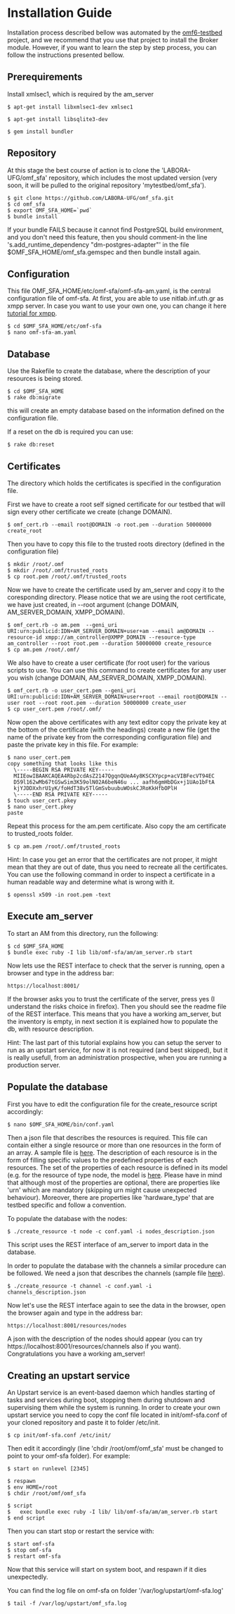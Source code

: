 Installation Guide
==================

Installation process described bellow was automated by the [omf6-testbed](https://github.com/LABORA-UFG/omf6-testbed) project, and we recommend that you use that project to install the Broker module. However, if you want to learn the step by step process, you can follow the instructions presented bellow.

Prerequirements
---------------

Install xmlsec1, which is required by the am_server

    $ apt-get install libxmlsec1-dev xmlsec1

    $ apt-get install libsqlite3-dev

    $ gem install bundler

Repository
----------

At this stage the best course of action is to clone the 'LABORA-UFG/omf_sfa' repository, which includes the most updated version (very soon, it will be pulled to the original repository 'mytestbed/omf_sfa').

    $ git clone https://github.com/LABORA-UFG/omf_sfa.git
    $ cd omf_sfa
    $ export OMF_SFA_HOME=`pwd`
    $ bundle install

If your bundle FAILS because it cannot find PostgreSQL build environment, and you don't need this feature, then you should comment-in the line 
's.add_runtime_dependency "dm-postgres-adapter"' in the file $OMF_SFA_HOME/omf_sfa.gemspec and then bundle install again.

Configuration
-------------

This file OMF_SFA_HOME/etc/omf-sfa/omf-sfa-am.yaml, is the central configuration file of omf-sfa.
At first, you are able to use nitlab.inf.uth.gr as xmpp server. In case you want to use your own one, you can change it here [tutorial for xmpp](http://mytestbed.net/doc/omf/file.set_up_communication_server.html).

    $ cd $OMF_SFA_HOME/etc/omf-sfa
    $ nano omf-sfa-am.yaml

Database
--------

Use the Rakefile to create the database, where the description of your resources is being stored.

    $ cd $OMF_SFA_HOME
    $ rake db:migrate

this will create an empty database based on the information defined on the configuration file.

If a reset on the db is required you can use:

    $ rake db:reset

Certificates
------------

The directory which holds the certificates is specified in the configuration
file.

First we have to create a root self signed certificate for our testbed that will sign every other
certificate we create (change DOMAIN).

    $ omf_cert.rb --email root@DOMAIN -o root.pem --duration 50000000 create_root

Then you have to copy this file to the trusted roots directory (defined in the configuration file)

    $ mkdir /root/.omf
    $ mkdir /root/.omf/trusted_roots
    $ cp root.pem /root/.omf/trusted_roots

Now we have to create the certificate used by am_server and copy it to the coresponding directory.
Please notice that we are using the root certificate, we have just created, in --root argument
(change DOMAIN, AM_SERVER_DOMAIN, XMPP_DOMAIN). 


    $ omf_cert.rb -o am.pem  --geni_uri URI:urn:publicid:IDN+AM_SERVER_DOMAIN+user+am --email am@DOMAIN --resource-id xmpp://am_controller@XMPP_DOMAIN --resource-type am_controller --root root.pem --duration 50000000 create_resource
    $ cp am.pem /root/.omf/

We also have to create a user certificate (for root user) for the various scripts to use. You can use this command to 
create certificates for any user you wish (change DOMAIN, AM_SERVER_DOMAIN, XMPP_DOMAIN).

    $ omf_cert.rb -o user_cert.pem --geni_uri URI:urn:publicid:IDN+AM_SERVER_DOMAIN+user+root --email root@DOMAIN --user root --root root.pem --duration 50000000 create_user
    $ cp user_cert.pem /root/.omf/

Now open the above certificates with any text editor copy the private key at the bottom of the certificate (with the headings)
create a new file (get the name of the private key from the corresponding configuration file) and paste the private key in this file.
For example:

    $ nano user_cert.pem
    copy something that looks like this
      \-----BEGIN RSA PRIVATE KEY-----
      MIIEowIBAAKCAQEA4Rbp2cdAsZ2147QgqnQUeA4y8KSCXYpcp+acVIBFecVT94EC
      D59l162wMb67tGSwSim3K59olN02A6beN46u ... aafh6gmHbDGx+j1UAo1bFtA
      kjYJDDXxhrU1yK/foHdT38v5TlGmSvbuubuWOskCJRoKkHfbOPlH
      \-----END RSA PRIVATE KEY-----
    $ touch user_cert.pkey
    $ nano user_cert.pkey
    paste

Repeat this process for the am.pem certificate.
Also copy the am certificate to trusted_roots folder.

	$ cp am.pem /root/.omf/trusted_roots 

Hint: In case you get an error that the certificates are not proper, it might mean that they are out of date, thus you need to recreate
all the certificates. You can use the following command in order to inspect a certificate in a human readable way and determine
what is wrong with it.

    $ openssl x509 -in root.pem -text

Execute am_server
-------------------

To start an AM from this directory, run the following:

    $ cd $OMF_SFA_HOME
    $ bundle exec ruby -I lib lib/omf-sfa/am/am_server.rb start

Now lets use the REST interface to check that the server is running, open a browser and type in the address bar:

	https://localhost:8001/

If the browser asks you to trust the certificate of the server, press yes (I understand the risks choice in firefox).
Then you should see the readme file of the REST interface. This means that you have a working am_server, but the inventory is 
empty, in next section it is explained how to populate the db, with resource description.

Hint: The last part of this tutorial explains how you can setup the server to run as an upstart service, for now it is 
not required (and best skipped), but it is really usefull, from an administration prospective, when you are running a production server.

Populate the database
---------------------

First you have to edit the configuration file for the create_resource script accordingly:

    $ nano $OMF_SFA_HOME/bin/conf.yaml

Then a json file that describes the resources is required. 
This file can contain either a single resource or more than one resources in the form of an array. 
A sample file is [here](https://github.com/LABORA-UFG/omf_sfa/tree/master/examples/Populate_DB/sample_nitos_enriched_nodes_out.json). 
The description of each resource is in the form of filling specific values to the predefined properties of each resources. 
The set of the properties of each resource is defined in its model (e.g. for the resource of type node, the model is [here](https://github.com/LABORA-UFG/omf_sfa/blob/master/lib/omf-sfa/resource/node.rb).
Please have in mind that although most of the properties are optional, there are properties like 'urn' which are mandatory (skipping urn might cause unexpected behaviour).
Moreover, there are properties like 'hardware_type' that are testbed specific and follow a convention.

To populate the database with the nodes:

    $ ./create_resource -t node -c conf.yaml -i nodes_description.json

This script uses the REST interface of am_server to import data in the database.

In order to populate the database with the channels a similar procedure can be followed. We need a json that describes the
channels (sample file [here](https://github.com/LABORA-UFG/omf_sfa/tree/master/examples/Populate_DB/sample_nitos_channels.json)).

    $ ./create_resource -t channel -c conf.yaml -i channels_description.json

Now let's use the REST interface again to see the data in the browser, open the browser again and type in the address bar:
    
    https://localhost:8001/resources/nodes

A json with the description of the nodes should appear (you can try https://localhost:8001/resources/channels also if you want).
Congratulations you have a working am_server!

Creating an upstart service 
---------------------------

An Upstart service is an event-based daemon which handles starting of tasks and services during boot, 
stopping them during shutdown and supervising them while the system is running.
In order to create your own upstart service you need to copy the conf file located in init/omf-sfa.conf of
your cloned repository and paste it to folder /etc/init. 

    $ cp init/omf-sfa.conf /etc/init/

Then edit it accordingly (line 'chdir /root/omf/omf_sfa' must be changed to point to your omf-sfa folder). For example:


    $ start on runlevel [2345]

    $ respawn
    $ env HOME=/root
    $ chdir /root/omf/omf_sfa
     
    $ script
    $   exec bundle exec ruby -I lib/ lib/omf-sfa/am/am_server.rb start
    $ end script

Then you can start stop or restart the service with:

    $ start omf-sfa
    $ stop omf-sfa
    $ restart omf-sfa

Now that this service will start on system boot, and respawn if it dies unexpectedly.

You can find the log file on omf-sfa on folder '/var/log/upstart/omf-sfa.log'

    $ tail -f /var/log/upstart/omf_sfa.log 
